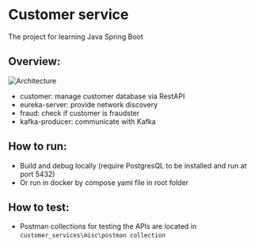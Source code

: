 Customer service
===============

The project for learning Java Spring Boot

## Overview:

![Architecture](/misc/service-arch-draw/customer-service-arch.drawio.png)

- customer: manage customer database via RestAPI
- eureka-server: provide network discovery
- fraud: check if customer is fraudster
- kafka-producer: communicate with Kafka

## How to run:
* Build and debug locally (require PostgresQL to be installed and run at port 5432)
* Or run in docker by compose yaml file in root folder

## How to test:
* Postman collections for testing the APIs are located in `customer_services\misc\postman collection`